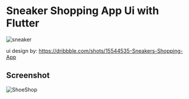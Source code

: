 # Sneaker Shopping App Ui with Flutter

![sneaker](https://user-images.githubusercontent.com/72824898/182024082-3a8c7ba5-fef4-496b-9942-7e977f3a1bf4.png)

ui design by: https://dribbble.com/shots/15544535-Sneakers-Shopping-App



## Screenshot

![ShoeShop](https://github.com/mohammad7hosein/sneaker_shopping_app/assets/72824898/b800bc00-2f2b-44b0-9881-ca00f84a5198)
